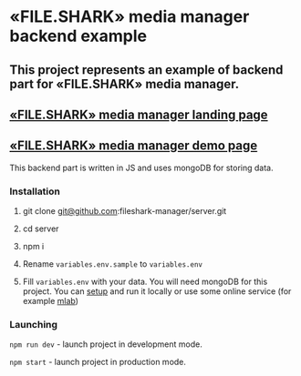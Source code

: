 # «FILE.SHARK» media manager backend example

## This project represents an example of backend part for «FILE.SHARK» media manager. 
## [«FILE.SHARK» media manager landing page](https://fileshark-manager.github.io/landing/)
## [«FILE.SHARK» media manager demo page](https://media-manager-front.herokuapp.com/)

This backend part is written in JS and uses mongoDB for storing data.

### Installation

1. git clone git@github.com:fileshark-manager/server.git

2. cd server

3. npm i

4. Rename `variables.env.sample` to `variables.env`

5. Fill `variables.env` with your data. You will need mongoDB for this project. You can [setup](https://docs.mongodb.com/v3.2/administration/install-community/) and run it locally or use some online service (for example [mlab](https://mlab.com/))

### Launching

`npm run dev` - launch project in development mode.

`npm start` - launch project in production mode.
